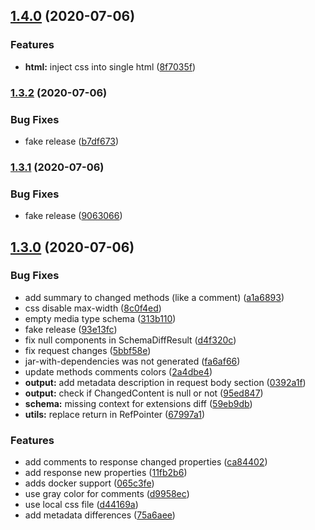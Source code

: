 ## [1.4.0](https://gitlab.int.gofura.com/fura/misc/openapi-diff/compare/1.3.2...1.4.0) (2020-07-06)


### Features

* **html:** inject css into single html ([8f7035f](https://gitlab.int.gofura.com/fura/misc/openapi-diff/commit/8f7035fa21ca39e256d4b427ffd8f9bf883d60f0))

### [1.3.2](https://gitlab.int.gofura.com/fura/misc/openapi-diff/compare/1.3.1...1.3.2) (2020-07-06)


### Bug Fixes

* fake release ([b7df673](https://gitlab.int.gofura.com/fura/misc/openapi-diff/commit/b7df673f87941bb0736e27459abd292f3f4b7a40))

### [1.3.1](https://gitlab.int.gofura.com/fura/misc/openapi-diff/compare/1.3.0...1.3.1) (2020-07-06)


### Bug Fixes

* fake release ([9063066](https://gitlab.int.gofura.com/fura/misc/openapi-diff/commit/906306651b746f0636fd9bb8ae1ebfdd121f8779))

## [1.3.0](https://gitlab.int.gofura.com/fura/misc/openapi-diff/compare/1.2.0...1.3.0) (2020-07-06)


### Bug Fixes

* add summary to changed methods (like a comment) ([a1a6893](https://gitlab.int.gofura.com/fura/misc/openapi-diff/commit/a1a68930079631286d827866e51db9b6829cb057))
* css disable max-width ([8c0f4ed](https://gitlab.int.gofura.com/fura/misc/openapi-diff/commit/8c0f4edb04334e31686348da801b4ba4a401e303))
* empty media type schema ([313b110](https://gitlab.int.gofura.com/fura/misc/openapi-diff/commit/313b1100b80a46f6281911640a3ae1b270f2d07f))
* fake release ([93e13fc](https://gitlab.int.gofura.com/fura/misc/openapi-diff/commit/93e13fc864bd8e825bcd8e2b8ae9605f3667c99f))
* fix null components in SchemaDiffResult ([d4f320c](https://gitlab.int.gofura.com/fura/misc/openapi-diff/commit/d4f320c0a475c9d5e5204a10eb67986bdc7b0853))
* fix request changes ([5bbf58e](https://gitlab.int.gofura.com/fura/misc/openapi-diff/commit/5bbf58e18351eeb0bf95208457dccb52b7a034b1))
* jar-with-dependencies was not generated ([fa6af66](https://gitlab.int.gofura.com/fura/misc/openapi-diff/commit/fa6af6640d354cb7b05d71d20c898078cfea2085))
* update methods comments colors ([2a4dbe4](https://gitlab.int.gofura.com/fura/misc/openapi-diff/commit/2a4dbe4eeb328d0ace9d32c1c507e25337dcc022))
* **output:** add metadata description in request body section ([0392a1f](https://gitlab.int.gofura.com/fura/misc/openapi-diff/commit/0392a1f8d8c70f46ea11bf8bef835908cac54811))
* **output:** check if ChangedContent is null or not ([95ed847](https://gitlab.int.gofura.com/fura/misc/openapi-diff/commit/95ed8473036f7903ebdd60631dbb3b3eed440546))
* **schema:** missing context for extensions diff ([59eb9db](https://gitlab.int.gofura.com/fura/misc/openapi-diff/commit/59eb9dbacd0936cfefdefb9ed9cf4085ac38ebe4))
* **utils:** replace return in RefPointer ([67997a1](https://gitlab.int.gofura.com/fura/misc/openapi-diff/commit/67997a10647fbfcadc322e4cd8073ee6162c4f66))


### Features

* add comments to response changed properties ([ca84402](https://gitlab.int.gofura.com/fura/misc/openapi-diff/commit/ca84402e9403e4ad005fddb6fed28b16b3fe34c2))
* add response new properties ([11fb2b6](https://gitlab.int.gofura.com/fura/misc/openapi-diff/commit/11fb2b62ac2c81c75b6a76f205f2b25045159bd9))
* adds docker support ([065c3fe](https://gitlab.int.gofura.com/fura/misc/openapi-diff/commit/065c3fe78e8cc9999d51a0b70442a01079d10a38))
* use gray color for comments ([d9958ec](https://gitlab.int.gofura.com/fura/misc/openapi-diff/commit/d9958ec849a180474a142c17a39bf24dcb13efba))
* use local css file ([d44169a](https://gitlab.int.gofura.com/fura/misc/openapi-diff/commit/d44169a577deafac029785b62f9dec2f7d87aa5c))
* add metadata differences ([75a6aee](https://gitlab.int.gofura.com/fura/misc/openapi-diff/commit/75a6aee41b5d6796efa528892332b889f11e7eb5))
